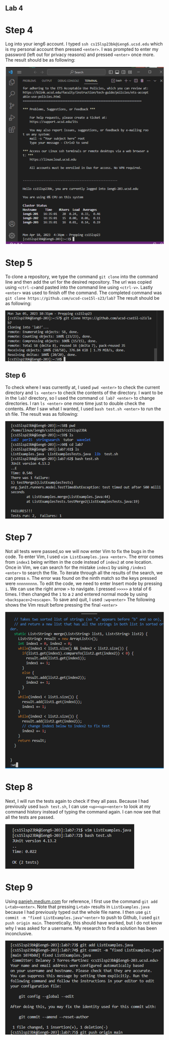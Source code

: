 ## Lab 4

# Step 4
Log into your ieng6 account. I typed `ssh cs15lsp23bk@ieng6.ucsd.edu` which is my personal account then pressed `<enter>`. I was prompted to enter my password (left out for privacy reasons) and pressed `<enter>` once more. The result should be as following: 

![Image](login.png) 

# Step 5
To clone a repository, we type the command `git clone` into the command line and then add the url for the desired repository. The url was copied using `<ctrl-c>`and pasted into the command line using `<ctrl-v>`. Lastly `<enter>` was used to finish off the command. The completed command was `git clone https://github.com/ucsd-cse15l-s23/lab7`
The result should be as following:

![Image](clone.png)

## Step 6
To check where I was currently at, I used `pwd <enter>` to check the current directory and `ls <enter>` to check the contents of the directory. I want to be in the `lab7` directory, so I used the command `cd lab7 <enter>` to change directories. I ran `ls <enter>` one more time just to double check the contents. After I saw what I wanted, I used `bash test.sh <enter>` to run the sh file. The result was as following:


![Image](bash.png)

# Step 7
 Not all tests were passed,so we will now enter Vim to fix the bugs in the code. To enter Vim, I used `vim ListExamples.java <enter>`. The error comes from `index1` being written in the code instead of `index2` at one location. Once in Vim, we can search for the mistake `index1` by using `/index1 <enter>` to search the file. To iterate through all the results of the search, we can press `n`. The error was found on the ninth match so the keys pressed were `nnnnnnnnn`. To edit the code, we need to enter Insert mode by pressing `i`. We can use the right arrow `>` to navigate. I pressed `>>>>>` a total of 6 times. I then changed the `1` to a `2` and entered normal mode by using `<backspace>2<escape>`. To save and quit, I used `:wq<enter>`
The following shows the Vim result before pressing the final `<enter>` 

![Image](i2.png)

# Step 8
Next, I will run the tests again to check if they all pass. Because I had previously used `bash test.sh`, I can use `<up><up><enter>` to look at my command history instead of typing the command again. I can now see that all the tests are passed.

![Image](pass.png)

# Step 9
Using [panjeh.medium.com](https://panjeh.medium.com/makefile-git-add-commit-push-github-all-in-one-command-9dcf76220f48) for reference, I first use the command `git add L<tab><enter>`. Note that pressing `L<tab>` results in `ListExamples.java` because I had previously typed out the whole file name. I then use `git commit -m "fixed ListExamples.java"<enter>` to push to Github, I used `git push origin main`. Theoretically, this should have worked, but I do not know why I was asked for a username. My research to find a solution has been inconclusive.

![Image](pussh.png) 

